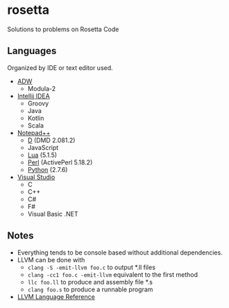 # rosetta
Solutions to problems on Rosetta Code

## Languages
Organized by IDE or text editor used.
* [ADW](https://www.modula2.org/adwm2/)
    * Modula-2
* [Intellij IDEA](https://www.jetbrains.com/idea/)
    * Groovy
    * Java
    * Kotlin
    * Scala
* [Notepad++](https://notepad-plus-plus.org/)
    * [D](https://dlang.org/) (DMD 2.081.2)
    * JavaScript
    * [Lua](https://www.lua.org/) (5.1.5)
    * [Perl](https://www.perl.org/) (ActivePerl 5.18.2)
    * [Python](https://www.python.org/) (2.7.6)
* [Visual Studio](https://visualstudio.microsoft.com/vs/)
    * C
    * C++
    * C#
    * F#
    * Visual Basic .NET

## Notes
* Everything tends to be console based without additional dependencies.
* LLVM can be done with
    * `clang -S -emit-llvm foo.c` to output *.ll files
    * `clang -cc1 foo.c -emit-llvm` equivalent to the first method
    * `llc foo.ll` to produce and assembly file *.s
    * `clang foo.s` to produce a runnable program
* [LLVM Language Reference](https://llvm.org/docs/LangRef.html)
